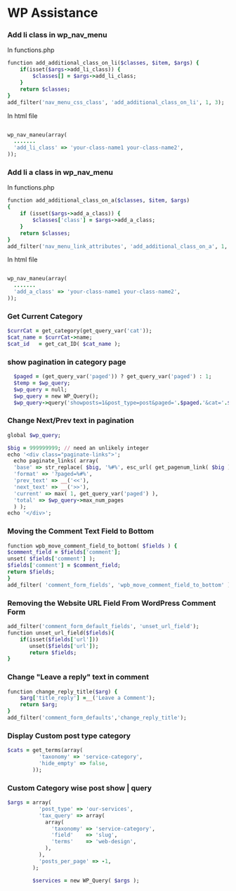 # WP Assistance

### Add li class in wp_nav_menu
In functions.php 
```ruby
function add_additional_class_on_li($classes, $item, $args) {
    if(isset($args->add_li_class)) {
        $classes[] = $args->add_li_class;
    }
    return $classes;
}
add_filter('nav_menu_css_class', 'add_additional_class_on_li', 1, 3);
```
In html file
``` ruby

wp_nav_maneu(array(
  .......
  'add_li_class' => 'your-class-name1 your-class-name2',
));

```

### Add li a class in wp_nav_menu
In functions.php 
```ruby
function add_additional_class_on_a($classes, $item, $args)
{
    if (isset($args->add_a_class)) {
        $classes['class'] = $args->add_a_class;
    }
    return $classes;
}
add_filter('nav_menu_link_attributes', 'add_additional_class_on_a', 1, 3);

```
In html file
```ruby

wp_nav_maneu(array(
  .......
  'add_a_class' => 'your-class-name1 your-class-name2',
));

```

### Get Current Category
```ruby
$currCat = get_category(get_query_var('cat'));
$cat_name = $currCat->name;  
$cat_id   = get_cat_ID( $cat_name );
```

### show pagination in category page
```ruby
  $paged = (get_query_var('paged')) ? get_query_var('paged') : 1;
  $temp = $wp_query;
  $wp_query = null;
  $wp_query = new WP_Query();
  $wp_query->query('showposts=1&post_type=post&paged='.$paged.'&cat='.$cat_id);
  ```
  
  ### Change Next/Prev text in pagination
  ```ruby
  global $wp_query;
 
  $big = 999999999; // need an unlikely integer
  echo '<div class="paginate-links">';
    echo paginate_links( array(
    'base' => str_replace( $big, '%#%', esc_url( get_pagenum_link( $big ) ) ),
    'format' => '?paged=%#%',
    'prev_text' => __('<<'),
    'next_text' => __('>>'),
    'current' => max( 1, get_query_var('paged') ),
    'total' => $wp_query->max_num_pages
    ) );
  echo '</div>';
  ```
### Moving the Comment Text Field to Bottom
```ruby
function wpb_move_comment_field_to_bottom( $fields ) {
$comment_field = $fields['comment'];
unset( $fields['comment'] );
$fields['comment'] = $comment_field;
return $fields;
}
add_filter( 'comment_form_fields', 'wpb_move_comment_field_to_bottom' );
```

### Removing the Website URL Field From WordPress Comment Form
```ruby
add_filter('comment_form_default_fields', 'unset_url_field');
function unset_url_field($fields){
    if(isset($fields['url']))
       unset($fields['url']);
       return $fields;
}
```

### Change "Leave a reply" text in comment
```ruby
function change_reply_title($arg) {
	$arg['title_reply'] =__('Leave a Comment');
	return $arg;
}
add_filter('comment_form_defaults','change_reply_title');

```

### Display Custom post type category

```ruby
$cats = get_terms(array(
          'taxonomy' => 'service-category',
          'hide_empty' => false,
        ));

```

### Custom Category wise post show | query
```ruby
$args = array(
          'post_type' => 'our-services',
          'tax_query' => array(
            array(
              'taxonomy' => 'service-category',
              'field'    => 'slug',
              'terms'    => 'web-design',
            ),
          ),
          'posts_per_page' => -1,
        );

        $services = new WP_Query( $args );
```
